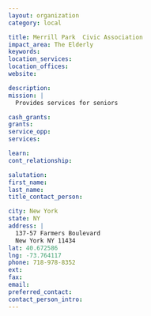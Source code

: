 ```yaml
---
layout: organization
category: local

title: Merrill Park  Civic Association
impact_area: The Elderly
keywords: 
location_services: 
location_offices: 
website: 

description: 
mission: |
  Provides services for seniors

cash_grants: 
grants: 
service_opp: 
services: 

learn: 
cont_relationship: 

salutation: 
first_name: 
last_name: 
title_contact_person: 

city: New York
state: NY
address: |
  137-57 Farmers Boulevard  
  New York NY 11434
lat: 40.672586
lng: -73.764117
phone: 718-978-8352
ext: 
fax: 
email: 
preferred_contact: 
contact_person_intro: 
---
```

